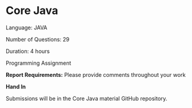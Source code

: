 # Core Java

Language: JAVA

Number of Questions: 29

Duration: 4 hours

Programming Assignment

<strong>Report Requirements:</strong>
Please provide comments throughout your work

<strong>Hand In</strong>

Submissions will be in the Core Java material GitHub repository.   


